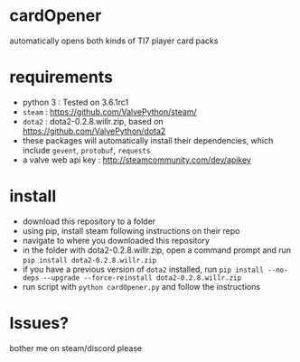 # cardOpener
automatically opens both kinds of TI7 player card packs

# requirements
* python 3 : Tested on 3.6.1rc1
* `steam` : https://github.com/ValvePython/steam/
* `dota2` : dota2-0.2.8.willr.zip, based on https://github.com/ValvePython/dota2
* these packages will automatically install their dependencies, which include `gevent`, `protobuf`, `requests`
* a valve web api key : http://steamcommunity.com/dev/apikey

# install
* download this repository to a folder
* using pip, install steam following instructions on their repo
* navigate to where you downloaded this repository
* in the folder with dota2-0.2.8.willr.zip, open a command prompt and run `pip install dota2-0.2.8.willr.zip`
* if you have a previous version of `dota2` installed, run `pip install --no-deps --upgrade --force-reinstall dota2-0.2.8.willr.zip`
* run script with `python cardOpener.py` and follow the instructions

# Issues?
bother me on steam/discord please
